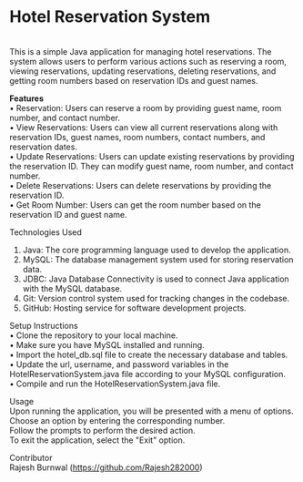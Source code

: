 # Hotel Reservation System
<br>
This is a simple Java application for managing hotel reservations. The system allows users to perform various actions such as reserving a room, viewing reservations, updating reservations, deleting reservations, and getting room numbers based on reservation IDs and guest names.<br>

**Features**
<br>
•	Reservation: Users can reserve a room by providing guest name, room number, and contact number.<br>
•	View Reservations: Users can view all current reservations along with reservation IDs, guest names, room numbers, contact numbers, and reservation dates.<br>
•	Update Reservations: Users can update existing reservations by providing the reservation ID. They can modify guest name, room number, and contact number.<br>
•	Delete Reservations: Users can delete reservations by providing the reservation ID.<br>
•	Get Room Number: Users can get the room number based on the reservation ID and guest name.<br>

Technologies Used
1.	Java: The core programming language used to develop the application.
2.	MySQL: The database management system used for storing reservation data.
3.	JDBC: Java Database Connectivity is used to connect Java application with the MySQL database.
4.	Git: Version control system used for tracking changes in the codebase.
5.	GitHub: Hosting service for software development projects.

Setup Instructions
<br>
•	Clone the repository to your local machine.<br>
•	Make sure you have MySQL installed and running.<br>
•	Import the hotel_db.sql file to create the necessary database and tables.<br>
•	Update the url, username, and password variables in the HotelReservationSystem.java file according to your MySQL configuration.<br>
•	Compile and run the HotelReservationSystem.java file.<br>

Usage
<br>
Upon running the application, you will be presented with a menu of options.<br>
Choose an option by entering the corresponding number.<br>
Follow the prompts to perform the desired action.<br>
To exit the application, select the "Exit" option.<br>

Contributor<br>
Rajesh Burnwal (https://github.com/Rajesh282000)
 
